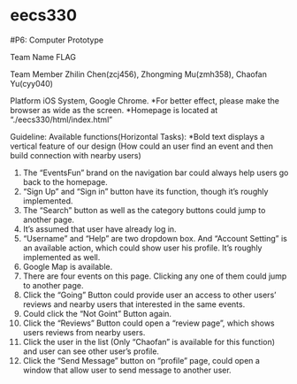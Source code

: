 # eecs330

#P6: Computer Prototype


Team Name
FLAG

Team Member
Zhilin Chen(zcj456), Zhongming Mu(zmh358), Chaofan Yu(cyy040)

Platform
iOS System, Google Chrome. 
*For better effect, please make the browser as wide as the screen.
*Homepage is located at “./eecs330/html/index.html”

Guideline:
Available functions(Horizontal Tasks):
*Bold text displays a vertical feature of our design (How could an user find an event and then build connection with nearby users)
1.	The “EventsFun” brand on the navigation bar could always help users go back to the homepage.
2.	“Sign Up” and “Sign in” button have its function, though it’s roughly implemented.
3.	The “Search” button as well as the category buttons could jump to another page.
4.	It’s assumed that user have already log in.
5.	“Username” and “Help” are two dropdown box. And “Account Setting” is an available action, which could show user his profile. It’s roughly implemented as well.
6.	Google Map is available.
7.	There are four events on this page. Clicking any one of them could jump to another page.
8.	Click the “Going” Button could provide user an access to other users’ reviews and nearby users that interested in the same events.
9.	Could click the “Not Goint” Button again.
10.	Click the “Reviews” Button could open a “review page”, which shows users reviews from nearby users.
11.	Click the user in the list (Only “Chaofan” is available for this function) and user can see other user’s profile.
12.	Click the “Send Message” button on “profile” page, could open a window that allow user to send message to another user.




